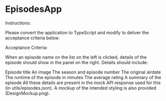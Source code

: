 # EpisodesApp

Instructions:

Please convert the application to TypeScript and modify to deliver the acceptance criteria below.

Acceptance Criteria:

When an episode name on the list on the left is clicked, details of the episode should show in the panel on the right.
Details should include:

Episode title
An image
The season and episode number
The original airdate
The runtime of the episode in minutes
The average rating
A summary of the episode
All these details are present in the mock API response used for this (in utils/episodes.json). A mockup of the intended styling is also provided (DesignMockup.png).
